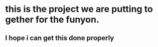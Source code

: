 # this is the project we are putting to gether for the funyon.
## I hope i can get this done properly
